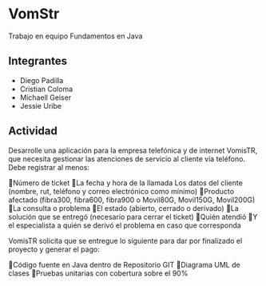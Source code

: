 # VomStr
Trabajo en equipo Fundamentos en Java
## Integrantes
- Diego Padilla
- Cristian Coloma
- Michaell  Geiser
- Jessie Uribe
## Actividad
Desarrolle una aplicación para la empresa telefónica y de internet VomisTR, que necesita gestionar las atenciones de servicio al cliente vía teléfono. Debe registrar al menos:

Número de ticket
La fecha y hora de la llamada
Los datos del cliente (nombre, rut, teléfono y correo electrónico como mínimo)
Producto afectado (fibra300, fibra600, fibra900 o Movil80G, Movil150G, Movil200G)
La consulta o problema
El estado (abierto, cerrado o derivado)
La solución que se entregó (necesario para cerrar el ticket)
Quién atendió
Y el especialista a quién se derivó el problema en caso que corresponda

VomisTR solicita que se entregue lo siguiente para dar por finalizado el proyecto y generar el pago:

Código fuente en Java dentro de Repositorio GIT 
Diagrama UML de clases
Pruebas unitarias con cobertura sobre el 90%
